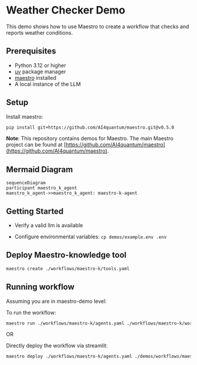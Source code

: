 # Weather Checker Demo

This demo shows how to use Maestro to create a workflow that checks and reports weather conditions.

## Prerequisites

* Python 3.12 or higher
* [uv](https://github.com/astral-sh/uv) package manager
* [maestro](https://github.com/AI4quantum/maestro) installed
* A local instance of the LLM


## Setup

Install maestro:
```bash
pip install git+https://github.com/AI4quantum/maestro.git@v0.5.0
```

**Note**: This repository contains demos for Maestro. The main Maestro project can be found at [https://github.com/AI4quantum/maestro](https://github.com/AI4quantum/maestro).

## Mermaid Diagram

<!-- MERMAID_START -->
```mermaid
sequenceDiagram
participant maestro_k_agent
maestro_k_agent->>maestro_k_agent: maestro-k-agent
```
<!-- MERMAID_END -->


## Getting Started

* Verify a valid llm is available

* Configure environmental variables: `cp demos/example.env .env`

## Deploy Maestro-knowledge tool

```bash
maestro create ./workflows/maestro-k/tools.yaml
```

## Running workflow

Assuming you are in maestro-demo level:

To run the workflow:

```bash
maestro run ./workflows/maestro-k/agents.yaml ./workflows/maestro-k/workflow.yaml
```

OR

Directly deploy the workflow via streamlit:
```bash
maestro deploy ./workflows/maestro-k/agents.yaml ./demos/workflows/maestro-k/workflow.yaml
```
